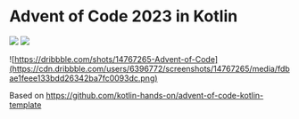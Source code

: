 # Advent of Code 2023 in Kotlin

![](https://img.shields.io/badge/day%20📅-0-blue) ![](https://img.shields.io/badge/stars%20⭐-0-yellow)

![https://dribbble.com/shots/14767265-Advent-of-Code](https://cdn.dribbble.com/users/6396772/screenshots/14767265/media/fdbae1feee133bdd26342ba7fc0093dc.png)

Based on https://github.com/kotlin-hands-on/advent-of-code-kotlin-template
